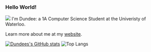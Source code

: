 ### Hello World!
![](https://komarev.com/ghpvc/?username=dundeezhang)
I'm Dundee: a 1A Computer Science Student at the Univeristy of Waterloo.

Learn more about me at my [website](https://dundeezhang.com).

[![Dundees's GitHub stats](https://github-readme-stats.vercel.app/api?username=dundeezhang)](https://github.com/dundeezhang/github-readme-stats) ![Top Langs](https://github-readme-stats.vercel.app/api/top-langs/?username=dundeezhang&layout=compact)






<!--
**dundee-zhang/dundee-zhang** is a ✨ _special_ ✨ repository because its `README.md` (this file) appears on your GitHub profile.

Here are some ideas to get you started:

- 🔭 I’m currently working on ...
- 🌱 I’m currently learning ...
- 👯 I’m looking to collaborate on ...
- 🤔 I’m looking for help with ...
- 💬 Ask me about ...
- 📫 How to reach me: ...
- 😄 Pronouns: ...
- ⚡ Fun fact: ...
-->
